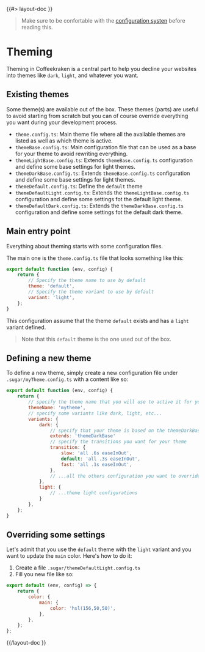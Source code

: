 <!--
/**
 * @name            Theming
 * @namespace       doc.css
 * @type            Markdown
 * @platform        md
 * @status          stable
 * @menu            Documentation / CSS           /doc/css/theming
 *
 * @since           2.0.0
 * @author    Olivier Bossel <olivier.bossel@gmail.com> (https://olivierbossel.com)
 */
-->

{{#> layout-doc }}

> Make sure to be confortable with the [configuration systen](/doc/config/overview) before reading this.

# Theming

Theming in Coffeekraken is a central part to help you decline your websites into themes like `dark`, `light`, and whatever you want.

## Existing themes

Some theme(s) are available out of the box. These themes (parts) are useful to avoid starting from scratch but you can of course override everything you want during your development process.

-   `theme.config.ts`: Main theme file where all the available themes are listed as well as which theme is active.
-   `themeBase.config.ts`: Main configuration file that can be used as a base for your theme to avoid rewriting everything.
-   `themeLightBase.config.ts`: Extends `themeBase.config.ts` configuration and define some base settings for light themes.
-   `themeDarkBase.config.ts`: Extends `themeBase.config.ts` configuration and define some base settings for light themes.
-   `themeDefault.config.ts`: Define the `default` theme
-   `themeDefaultLight.config.ts`: Extends the `themeLightBase.config.ts` configuration and define some settings fot the default light theme.
-   `themeDefaultDark.config.ts`: Extends the `themeDarkBase.config.ts` configuration and define some settings fot the default dark theme.

## Main entry point

Everything about theming starts with some configuration files.

The main one is the `theme.config.ts` file that looks something like this:

```js
export default function (env, config) {
    return {
        // Specify the theme name to use by default
        theme: 'default',
        // Specify the theme variant to use by default
        variant: 'light',
    };
}
```

This configuration assume that the theme `default` exists and has a `light` variant defined.

> Note that this `default` theme is the one used out of the box.

## Defining a new theme

To define a new theme, simply create a new configuration file under `.sugar/myTheme.config.ts` with a content like so:

```js
export default function (env, config) {
    return {
        // specify the theme name that you will use to active it for your website
        themeName: 'mytheme',
        // specify some variants like dark, light, etc...
        variants: {
            dark: {
                // specify that your theme is based on the themeDarkBase (optional)
                extends: 'themeDarkBase'
                // specify the transitions you want for your theme
                transition: {
                    slow: 'all .6s easeInOut',
                    default: 'all .3s easeInOut',
                    fast: 'all .1s easeInOut',
                },
                // ...all the others configuration you want to override from themeDarkBase
            },
            light: {
                // ...theme light configurations
            }
        },
    };
}
```

## Overriding some settings

Let's admit that you use the `default` theme with the `light` variant and you want to update the `main` color. Here's how to do it:

1. Create a file `.sugar/themeDefaultLight.config.ts`
2. Fill you new file like so:

```js
export default (env, config) => {
    return {
        color: {
            main: {
                color: 'hsl(156,50,50)',
            },
        },
    };
};
```

{{/layout-doc }}
